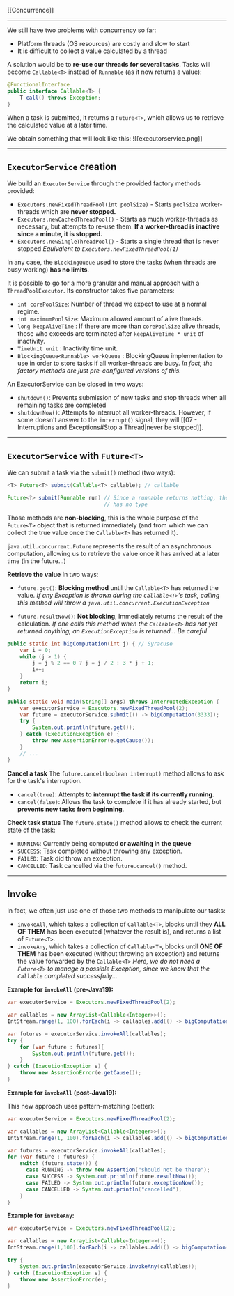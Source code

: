 [[Concurrence]]
****

We still have two problems with concurrency so far:
- Platform threads (OS resources) are costly and slow to start
- It is difficult to collect a value calculated by a thread

A solution would be to **re-use our threads for several tasks**.
Tasks will become `Callable<T>` instead of `Runnable` (as it now returns a value):
```java
@FunctionalInterface
public interface Callable<T> {
    T call() throws Exception;
}
```


When a task is submitted, it returns a `Future<T>`, which allows us to retrieve the calculated value at a later time.

We obtain something that will look like this:
![[executorservice.png]]


****
## `ExecutorService` creation

We build an `ExecutorService` through the provided factory methods provided:
- `Executors.newFixedThreadPool(int poolSize)` - Starts `poolSize` worker-threads which are **never stopped.**
- `Executors.newCachedThreadPool()` - Starts as much worker-threads as necessary, but attempts to re-use them. **If a worker-thread is inactive since a minute, it is stopped.** 
- `Executors.newSingleThreadPool()` - Starts a single thread that is never stopped
	*Equivalent to `Executors.newFixedThreadPool(1)`*

In any case, the `BlockingQueue` used to store the tasks (when threads are busy working) **has no limits**.


It is possible to go for a more granular and manual approach with a `ThreadPoolExecutor`. Its constructor takes five parameters:
- `int corePoolSize`: Number of thread we expect to use at a normal regime.
- `int maximumPoolSize`: Maximum allowed amount of alive threads.
- `long keepAliveTime` : If there are more than `corePoolSize` alive threads, those who exceeds are terminated after `keepAliveTime * unit` of inactivity.
- `TimeUnit unit` : Inactivity time unit.
- `BlockingQueue<Runnable> workQueue` : BlockingQueue implementation to use in order to store tasks if all worker-threads are busy.
	*In fact, the factory methods are just pre-configured versions of this.*


An ExecutorService can be closed in two ways:
- `shutdown()`: Prevents submission of new tasks and stop threads when all remaining tasks are completed
- `shutdownNow()`: Attempts to interrupt all worker-threads. However, if some doesn't answer to the `interrupt()` signal, they will [[07 - Interruptions and Exceptions#Stop a Thread|never be stopped]]. 


****
## `ExecutorService` with `Future<T>`

We can submit a task via the `submit()` method (two ways):
```java
<T> Future<T> submit(Callable<T> callable); // callable

Future<?> submit(Runnable run) // Since a runnable returns nothing, the Future
							   // has no type
```

Those methods are **non-blocking**, this is the whole purpose of the `Future<T>` object that is returned immediately (and from which we can collect the true value once the `Callable<T>` has returned it).


`java.util.concurrent.Future` represents the result of an asynchronous computation, allowing us to retrieve the value once it has arrived at a later time (in the future...)


**Retrieve the value**
In two ways:
- `future.get()`: **Blocking method** until the `Callable<T>` has returned the value.
	*If any Exception is thrown during the `Callable<T>`'s task, calling this method will throw a `java.util.concurrent.ExecutionException`*

- `future.resultNow()`: **Not blocking**, Immediately returns the result of the calculation.
	*If one calls this method when the `Callable<T>` has not yet returned anything, an `ExecutionException` is returned... Be careful*
```java
public static int bigComputation(int j) { // Syracuse
	var i = 0;
	while (j > 1) {
		j = j % 2 == 0 ? j = j / 2 : 3 * j + 1;
		i++;
	}
	return i;
}

public static void main(String[] args) throws InterruptedException {
	var executorService = Executors.newFixedThreadPool(2);
	var future = executorService.submit(() -> bigComputation(3333));
	try {
		System.out.println(future.get());
	} catch (ExecutionException e) {
		throw new AssertionError(e.getCause());
	}
	// ...
}
```


**Cancel a task**
The `future.cancel(boolean interrupt)` method allows to ask for the task's interruption.
- `cancel(true)`: Attempts to **interrupt the task if its currently running**.
- `cancel(false)`: Allows the task to complete if it has already started, but **prevents new tasks from beginning**.


**Check task status**
The `future.state()` method allows to check the current state of the task:
- `RUNNING`: Currently being computed **or awaiting in the queue**
- `SUCCESS`: Task completed without throwing any exception.
- `FAILED`: Task did throw an exception.
- `CANCELLED`: Task cancelled via the `future.cancel()` method.


****
## Invoke

In fact, we often just use one of those two methods to manipulate our tasks:
- `invokeAll`, which takes a collection of `Callable<T>`, blocks until they **ALL OF THEM** has been executed (whatever the result is), and returns a list of `Future<T>`.
- `invokeAny`, which takes a collection of `Callable<T>`, blocks until **ONE OF THEM** has been executed (without throwing an exception) and returns the value forwarded by the `Callable<T>`
	*Here, we do not need a `Future<T>` to manage a possible Exception, since we know that the `Callable` completed successfully...*


**Example for `invokeAll` (pre-Java19):**

```java
var executorService = Executors.newFixedThreadPool(2);

var callables = new ArrayList<Callable<Integer>>();
IntStream.range(1, 100).forEach(i -> callables.add(() -> bigComputation(i)));

var futures = executorService.invokeAll(callables);
try {
	for (var future : futures){
		System.out.println(future.get());
	}
} catch (ExecutionException e) {
	throw new AssertionError(e.getCause());
}
```


**Example for `invokeAll` (post-Java19):**

This new approach uses pattern-matching (better):
```java
var executorService = Executors.newFixedThreadPool(2);

var callables = new ArrayList<Callable<Integer>>();
IntStream.range(1, 100).forEach(i -> callables.add(() -> bigComputation(i)));

var futures = executorService.invokeAll(callables);
for (var future : futures) {
	switch (future.state()) {
      case RUNNING -> throw new Assertion("should not be there");
      case SUCCESS -> System.out.println(future.resultNow());
      case FAILED -> System.out.println(future.exceptionNow());
      case CANCELLED -> System.out.println("cancelled");
	}
}
```


**Example for `invokeAny`:**

```java
var executorService = Executors.newFixedThreadPool(2);

var callables = new ArrayList<Callable<Integer>>();
IntStream.range(1,100).forEach(i -> callables.add(() -> bigComputation(i)));

try {
    System.out.println(executorService.invokeAny(callables));
} catch (ExecutionException e) {
    throw new AssertionError(e);
}
```

